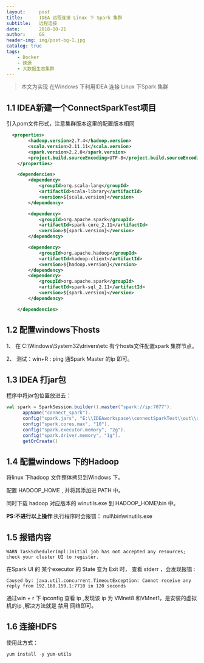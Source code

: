 ```yaml
---
layout:     post
title:      IDEA 远程连接 Linux 下 Spark 集群
subtitle:   远程连接
date:       2018-10-21
author:     GG
header-img: img/post-bg-1.jpg
catalog: true
tags:
    - Docker
    - 换源
    - 大数据生态集群
---
```




>
>  本文为实现 在Windows 下利用IDEA 连接 Linux 下Spark 集群
>

## 1.1 IDEA新建一个ConnectSparkTest项目 

引入pom文件形式，注意集群版本这里的配置版本相同 

```xml
  <properties>
        <hadoop.version>2.7.4</hadoop.version>
        <scala.version>2.11.11</scala.version>
        <spark.version>2.2.0</spark.version>
        <project.build.sourceEncoding>UTF-8</project.build.sourceEncoding>
    </properties>

    <dependencies>
        <dependency>
            <groupId>org.scala-lang</groupId>
            <artifactId>scala-library</artifactId>
            <version>${scala.version}</version>
        </dependency>

        <dependency>
            <groupId>org.apache.spark</groupId>
            <artifactId>spark-core_2.11</artifactId>
            <version>${spark.version}</version>
        </dependency>

        <dependency>
            <groupId>org.apache.hadoop</groupId>
            <artifactId>hadoop-client</artifactId>
            <version>${hadoop.version}</version>
        </dependency>
        <dependency>
            <groupId>org.apache.spark</groupId>
            <artifactId>spark-sql_2.11</artifactId>
            <version>${spark.version}</version>
        </dependency>

    </dependencies>
```



## 1.2 配置windows下hosts  

1、 在 C:\Windows\System32\drivers\etc 有个hosts文件配置spark 集群节点。

2、 测试：win+R : ping 通Spark Master 的ip 即可。

## 1.3 IDEA 打jar包  

程序中将jar包位置放进去： 

```scala
val spark = SparkSession.builder().master("spark://ip:7077").
      appName("connect_spark").
      config("spark.jars", "E:\\IDEAworkspace\\connectSparkTest\\out\\artifacts\\connectSparkTest_jar\\connectSparkTest.jar").
      config("spark.cores.max", "10").
      config("spark.executor.memory", "2g").
      config("spark.driver.memory", "1g").
      getOrCreate()
```



## 1.4 配置windows 下的Hadoop 

将linux 下hadoop 文件整体拷贝到Windows 下。

配置 HADOOP_HOME , 并将其添加进 PATH 中。

同时下载 hadoop 对应版本的 winutils.exe 到 HADOOP_HOME\bin 中。

**PS:不进行以上操作**:执行程序时会报错： null\bin\winutils.exe



## 1.5 报错内容

```
WARN TaskSchedulerImpl:Initial job has not accepted any resources; check your cluster UI to register.
```

在Spark UI 的 某个executor 的 State 变为 Exit 时， 查看 stderr ，会发现报错 :

```
Caused by: java.util.concurrent.TimeoutException: Cannot receive any reply from 192.168.159.1:7710 in 120 seconds
```

通过win + r 下 ipconfig 查看 ip ,发现该 ip 为 VMnet8 和VMnet1，是安装的虚拟机的ip ,解决方法就是 禁用 网络即可。 



## 1.6 连接HDFS 

使用此方式：

```scala
yum install -y yum-utils
```




